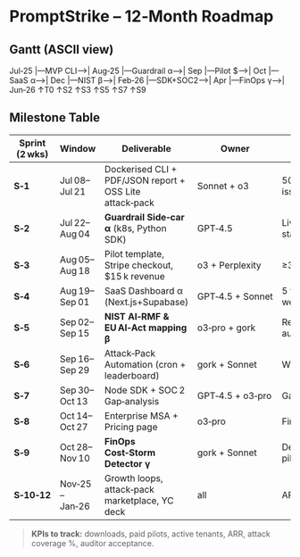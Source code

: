 # PromptStrike – 12‑Month Roadmap  <!-- cid‑roadmap‑v1 -->

## Gantt (ASCII view)
Jul‑25 |—MVP CLI—>|  Aug‑25 |—Guardrail α—>|  Sep |—Pilot $—>| Oct |—SaaS α—>| Dec |—NIST β—>| Feb‑26 |—SDK+SOC2—>| Apr |—FinOps γ—>| Jun‑26
        ↑T0        ↑S2                       ↑S3                ↑S5                     ↑S7                      ↑S9

## Milestone Table

| Sprint (2 wks) | Window | Deliverable | Owner | Exit Criteria |
|----------------|--------|-------------|-------|---------------|
| **S‑1** | Jul 08–Jul 21 | Dockerised CLI + PDF/JSON report + OSS Lite attack‑pack | Sonnet + o3 | 500 downloads / 5 GH issues closed |
| **S‑2** | Jul 22–Aug 04 | **Guardrail Side‑car α** (k8s, Python SDK) | GPT‑4.5 | Live in 1 design‑partner staging env |
| **S‑3** | Aug 05–Aug 18 | Pilot template, Stripe checkout, $15 k revenue | o3 + Perplexity | ≥3 paid pilots signed |
| **S‑4** | Aug 19–Sep 01 | SaaS Dashboard α (Next.js+Supabase) | GPT‑4.5 + Sonnet | 5 tenants scanning weekly |
| **S‑5** | Sep 02–Sep 15 | **NIST AI‑RMF & EU AI‑Act mapping β** | o3‑pro + gork | Report accepted by 1 auditor |
| **S‑6** | Sep 16–Sep 29 | Attack‑Pack Automation (cron + leaderboard) | gork + Sonnet | Weekly auto‑PR merged |
| **S‑7** | Sep 30–Oct 13 | Node SDK + SOC 2 Gap‑analysis | GPT‑4.5 + o3‑pro | Gap list ≤12 items |
| **S‑8** | Oct 14–Oct 27 | Enterprise MSA + Pricing page | o3‑pro | First annual license LOI |
| **S‑9** | Oct 28–Nov 10 | **FinOps Cost‑Storm Detector γ** | gork + Sonnet | Detect ≥1 cost anomaly in pilot |
| **S‑10‑12** | Nov‑25 – Jan‑26 | Growth loops, attack‑pack marketplace, YC deck | all | ARR >$20 k & MoM > 20 % |

> **KPIs to track:** downloads, paid pilots, active tenants, ARR, attack coverage %, auditor acceptance.

